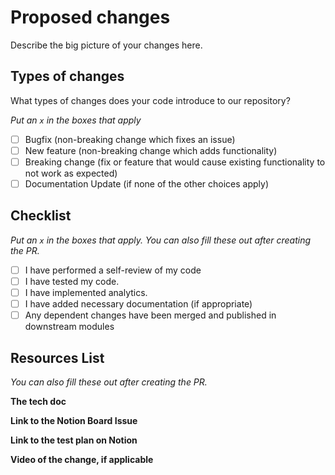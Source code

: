 # Proposed changes

Describe the big picture of your changes here. 

## Types of changes

What types of changes does your code introduce to our repository?

_Put an `x` in the boxes that apply_

- [ ] Bugfix (non-breaking change which fixes an issue)
- [ ] New feature (non-breaking change which adds functionality)
- [ ] Breaking change (fix or feature that would cause existing functionality to not work as expected)
- [ ] Documentation Update (if none of the other choices apply)

## Checklist

_Put an `x` in the boxes that apply. You can also fill these out after creating the PR._

- [ ] I have performed a self-review of my code
- [ ] I have tested my code.
- [ ] I have implemented analytics.
- [ ] I have added necessary documentation (if appropriate)
- [ ] Any dependent changes have been merged and published in downstream modules

## Resources List

_You can also fill these out after creating the PR._

**The tech doc**

**Link to the Notion Board Issue**

**Link to the test plan on Notion**

**Video of the change, if applicable**
